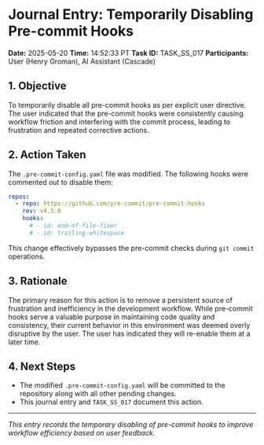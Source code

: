 # Journal Entry: Temporarily Disabling Pre-commit Hooks

**Date:** 2025-05-20
**Time:** 14:52:33 PT
**Task ID:** TASK_SS_017
**Participants:** User (Henry Groman), AI Assistant (Cascade)

## 1. Objective

To temporarily disable all pre-commit hooks as per explicit user directive. The user indicated that the pre-commit hooks were consistently causing workflow friction and interfering with the commit process, leading to frustration and repeated corrective actions.

## 2. Action Taken

The `.pre-commit-config.yaml` file was modified. The following hooks were commented out to disable them:

```yaml
repos:
  - repo: https://github.com/pre-commit/pre-commit-hooks
    rev: v4.5.0
    hooks:
      # - id: end-of-file-fixer
      # - id: trailing-whitespace
```

This change effectively bypasses the pre-commit checks during `git commit` operations.

## 3. Rationale

The primary reason for this action is to remove a persistent source of frustration and inefficiency in the development workflow. While pre-commit hooks serve a valuable purpose in maintaining code quality and consistency, their current behavior in this environment was deemed overly disruptive by the user. The user has indicated they will re-enable them at a later time.

## 4. Next Steps

*   The modified `.pre-commit-config.yaml` will be committed to the repository along with all other pending changes.
*   This journal entry and `TASK_SS_017` document this action.

---
*This entry records the temporary disabling of pre-commit hooks to improve workflow efficiency based on user feedback.*
